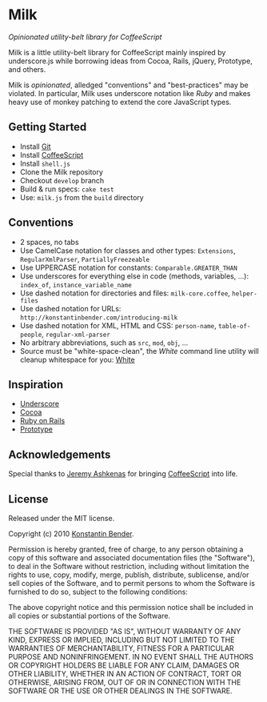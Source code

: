 # Milk

*Opinionated utility-belt library for CoffeeScript*

Milk is a little utility-belt library for CoffeeScript mainly inspired by
underscore.js while borrowing ideas from Cocoa, Rails, jQuery, Prototype, and
others.

Milk is *opinionated*, alledged "conventions" and "best-practices" may be
violated. In particular, Milk uses underscore notation like *Ruby* and makes
heavy use of monkey patching to extend the core JavaScript types.

## Getting Started

* Install [Git](http://git-scm.com/)
* Install [CoffeeScript](http://coffeescript.org)
* Install `shell.js`
* Clone the Milk repository
* Checkout `develop` branch
* Build & run specs: `cake test`
* Use: `milk.js` from the `build` directory

## Conventions

* 2 spaces, no tabs
* Use CamelCase notation for classes and other types:
  `Extensions`, `RegularXmlParser`, `PartiallyFreezeable`
* Use UPPERCASE notation for constants:
  `Comparable.GREATER_THAN`
* Use underscores for everything else in code (methods, variables, ...):
  `index_of`, `instance_variable_name`
* Use dashed notation for directories and files:
  `milk-core.coffee`, `helper-files`
* Use dashed notation for URLs:
  `http://konstantinbender.com/introducing-milk`
* Use dashed notation for XML, HTML and CSS: `person-name`, `table-of-people`,
  `regular-xml-parser`
* No arbitrary abbreviations, such as `src`, `mod`, `obj`, ...
* Source must be "white-space-clean", the *White* command line utility
  will cleanup whitespace for you: [White](http://github.com/konstantinbe/white)

## Inspiration

* [Underscore](http://documentcloud.github.com/underscore/)
* [Cocoa](http://developer.apple.com/cocoa/)
* [Ruby on Rails](http://rubyonrails.org/)
* [Prototype](http://www.prototypejs.org/)

## Acknowledgements

Special thanks to [Jeremy Ashkenas](http://github.com/jashkenas) for bringing
[CoffeeScript](http://coffeescript.org) into life.

## License

Released under the MIT license.

Copyright (c) 2010 [Konstantin Bender](http://github.com/konstantinbe).

Permission is hereby granted, free of charge, to any person obtaining a copy
of this software and associated documentation files (the "Software"), to deal
in the Software without restriction, including without limitation the rights
to use, copy, modify, merge, publish, distribute, sublicense, and/or sell
copies of the Software, and to permit persons to whom the Software is
furnished to do so, subject to the following conditions:

The above copyright notice and this permission notice shall be included in
all copies or substantial portions of the Software.

THE SOFTWARE IS PROVIDED "AS IS", WITHOUT WARRANTY OF ANY KIND, EXPRESS OR
IMPLIED, INCLUDING BUT NOT LIMITED TO THE WARRANTIES OF MERCHANTABILITY,
FITNESS FOR A PARTICULAR PURPOSE AND NONINFRINGEMENT. IN NO EVENT SHALL THE
AUTHORS OR COPYRIGHT HOLDERS BE LIABLE FOR ANY CLAIM, DAMAGES OR OTHER
LIABILITY, WHETHER IN AN ACTION OF CONTRACT, TORT OR OTHERWISE, ARISING FROM,
OUT OF OR IN CONNECTION WITH THE SOFTWARE OR THE USE OR OTHER DEALINGS IN
THE SOFTWARE.
